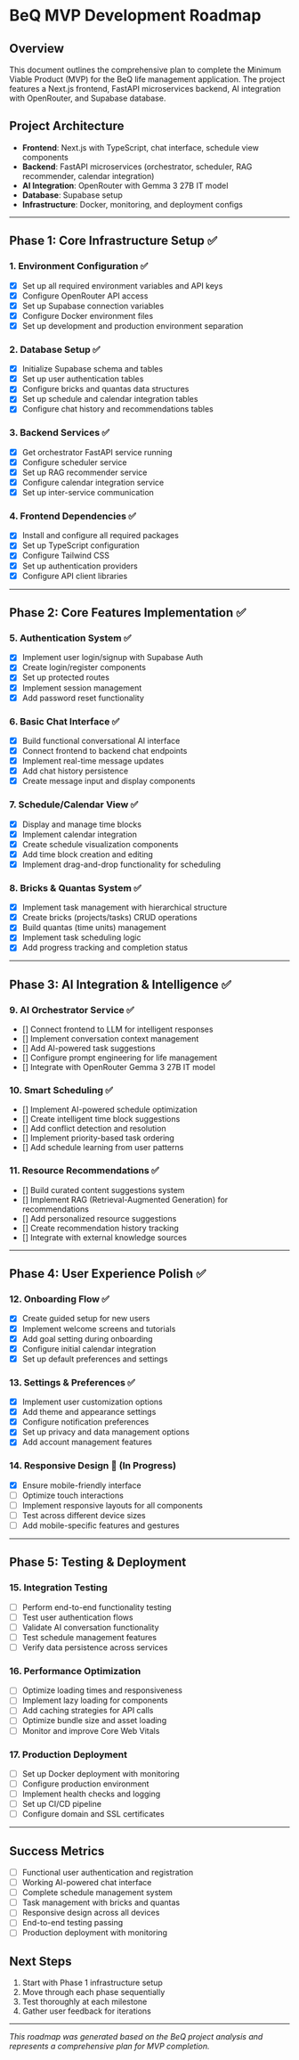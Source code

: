 # BeQ MVP Development Roadmap

## Overview
This document outlines the comprehensive plan to complete the Minimum Viable Product (MVP) for the BeQ life management application. The project features a Next.js frontend, FastAPI microservices backend, AI integration with OpenRouter, and Supabase database.

## Project Architecture
- **Frontend**: Next.js with TypeScript, chat interface, schedule view components
- **Backend**: FastAPI microservices (orchestrator, scheduler, RAG recommender, calendar integration)
- **AI Integration**: OpenRouter with Gemma 3 27B IT model
- **Database**: Supabase setup
- **Infrastructure**: Docker, monitoring, and deployment configs

---

## Phase 1: Core Infrastructure Setup ✅

### 1. Environment Configuration ✅
- [x] Set up all required environment variables and API keys
- [x] Configure OpenRouter API access
- [x] Set up Supabase connection variables
- [x] Configure Docker environment files
- [x] Set up development and production environment separation

### 2. Database Setup ✅
- [x] Initialize Supabase schema and tables
- [x] Set up user authentication tables
- [x] Configure bricks and quantas data structures
- [x] Set up schedule and calendar integration tables
- [x] Configure chat history and recommendations tables

### 3. Backend Services ✅
- [x] Get orchestrator FastAPI service running
- [x] Configure scheduler service
- [x] Set up RAG recommender service
- [x] Configure calendar integration service
- [x] Set up inter-service communication

### 4. Frontend Dependencies ✅
- [x] Install and configure all required packages
- [x] Set up TypeScript configuration
- [x] Configure Tailwind CSS
- [x] Set up authentication providers
- [x] Configure API client libraries

---

## Phase 2: Core Features Implementation ✅

### 5. Authentication System ✅
- [x] Implement user login/signup with Supabase Auth
- [x] Create login/register components
- [x] Set up protected routes
- [x] Implement session management
- [x] Add password reset functionality

### 6. Basic Chat Interface ✅
- [x] Build functional conversational AI interface
- [x] Connect frontend to backend chat endpoints
- [x] Implement real-time message updates
- [x] Add chat history persistence
- [x] Create message input and display components

### 7. Schedule/Calendar View ✅
- [x] Display and manage time blocks
- [x] Implement calendar integration
- [x] Create schedule visualization components
- [x] Add time block creation and editing
- [x] Implement drag-and-drop functionality for scheduling

### 8. Bricks & Quantas System ✅
- [x] Implement task management with hierarchical structure
- [x] Create bricks (projects/tasks) CRUD operations
- [x] Build quantas (time units) management
- [x] Implement task scheduling logic
- [x] Add progress tracking and completion status

---

## Phase 3: AI Integration & Intelligence ✅

### 9. AI Orchestrator Service ✅
- [] Connect frontend to LLM for intelligent responses
- [] Implement conversation context management
- [] Add AI-powered task suggestions
- [] Configure prompt engineering for life management
- [] Integrate with OpenRouter Gemma 3 27B IT model

### 10. Smart Scheduling ✅
- [] Implement AI-powered schedule optimization
- [] Create intelligent time block suggestions
- [] Add conflict detection and resolution
- [] Implement priority-based task ordering
- [] Add schedule learning from user patterns

### 11. Resource Recommendations ✅
- [] Build curated content suggestions system
- [] Implement RAG (Retrieval-Augmented Generation) for recommendations
- [] Add personalized resource suggestions
- [] Create recommendation history tracking
- [] Integrate with external knowledge sources

---

## Phase 4: User Experience Polish ✅

### 12. Onboarding Flow ✅
- [x] Create guided setup for new users
- [x] Implement welcome screens and tutorials
- [x] Add goal setting during onboarding
- [x] Configure initial calendar integration
- [x] Set up default preferences and settings

### 13. Settings & Preferences ✅
- [x] Implement user customization options
- [x] Add theme and appearance settings
- [x] Configure notification preferences
- [x] Set up privacy and data management options
- [x] Add account management features

### 14. Responsive Design 🚧 (In Progress)
- [x] Ensure mobile-friendly interface
- [ ] Optimize touch interactions
- [ ] Implement responsive layouts for all components
- [ ] Test across different device sizes
- [ ] Add mobile-specific features and gestures

---

## Phase 5: Testing & Deployment

### 15. Integration Testing
- [ ] Perform end-to-end functionality testing
- [ ] Test user authentication flows
- [ ] Validate AI conversation functionality
- [ ] Test schedule management features
- [ ] Verify data persistence across services

### 16. Performance Optimization
- [ ] Optimize loading times and responsiveness
- [ ] Implement lazy loading for components
- [ ] Add caching strategies for API calls
- [ ] Optimize bundle size and asset loading
- [ ] Monitor and improve Core Web Vitals

### 17. Production Deployment
- [ ] Set up Docker deployment with monitoring
- [ ] Configure production environment
- [ ] Implement health checks and logging
- [ ] Set up CI/CD pipeline
- [ ] Configure domain and SSL certificates

---

## Success Metrics
- [ ] Functional user authentication and registration
- [ ] Working AI-powered chat interface
- [ ] Complete schedule management system
- [ ] Task management with bricks and quantas
- [ ] Responsive design across all devices
- [ ] End-to-end testing passing
- [ ] Production deployment with monitoring

## Next Steps
1. Start with Phase 1 infrastructure setup
2. Move through each phase sequentially
3. Test thoroughly at each milestone
4. Gather user feedback for iterations

---

*This roadmap was generated based on the BeQ project analysis and represents a comprehensive plan for MVP completion.*
